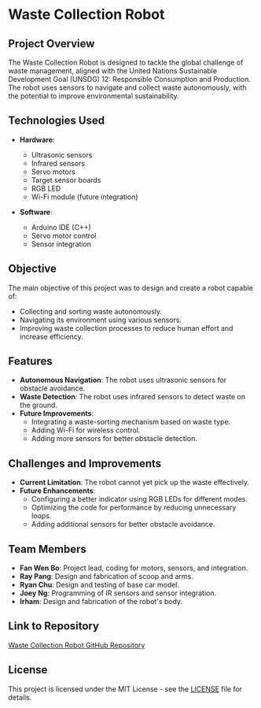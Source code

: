 # Waste Collection Robot

## Project Overview

The Waste Collection Robot is designed to tackle the global challenge of waste management, aligned with the United Nations Sustainable Development Goal (UNSDG) 12: Responsible Consumption and Production. The robot uses sensors to navigate and collect waste autonomously, with the potential to improve environmental sustainability.

## Technologies Used
- **Hardware**: 
  - Ultrasonic sensors
  - Infrared sensors
  - Servo motors
  - Target sensor boards
  - RGB LED
  - Wi-Fi module (future integration)

- **Software**:
  - Arduino IDE (C++)
  - Servo motor control
  - Sensor integration

## Objective

The main objective of this project was to design and create a robot capable of:
- Collecting and sorting waste autonomously.
- Navigating its environment using various sensors.
- Improving waste collection processes to reduce human effort and increase efficiency.

## Features
- **Autonomous Navigation**: The robot uses ultrasonic sensors for obstacle avoidance.
- **Waste Detection**: The robot uses infrared sensors to detect waste on the ground.
- **Future Improvements**: 
  - Integrating a waste-sorting mechanism based on waste type.
  - Adding Wi-Fi for wireless control.
  - Adding more sensors for better obstacle detection.

## Challenges and Improvements
- **Current Limitation**: The robot cannot yet pick up the waste effectively.
- **Future Enhancements**: 
  - Configuring a better indicator using RGB LEDs for different modes.
  - Optimizing the code for performance by reducing unnecessary loops.
  - Adding additional sensors for better obstacle avoidance.

## Team Members
- **Fan Wen Bo**: Project lead, coding for motors, sensors, and integration.
- **Ray Pang**: Design and fabrication of scoop and arms.
- **Ryan Chu**: Design and testing of base car model.
- **Joey Ng**: Programming of IR sensors and sensor integration.
- **Irham**: Design and fabrication of the robot's body.

## Link to Repository
[Waste Collection Robot GitHub Repository](https://github.com/fanwenbo-dev/Waste-Collection-Robot)

## License
This project is licensed under the MIT License - see the [LICENSE](LICENSE) file for details.


